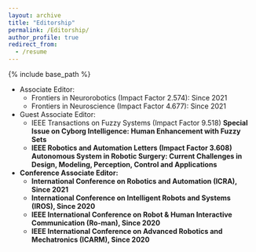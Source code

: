 ```yaml
---
layout: archive
title: "Editorship"
permalink: /Editorship/
author_profile: true
redirect_from:
  - /resume
---
```


{% include base_path %}

* Associate Editor:
    * Frontiers in Neurorobotics (Impact Factor 2.574): Since 2021
    * Frontiers in Neuroscience (Impact Factor 4.677): Since 2021
* Guest Associate Editor:
    * IEEE Transactions on Fuzzy Systems (Impact Factor 9.518)
      <b>Special Issue on Cyborg Intelligence: Human Enhancement with Fuzzy Sets<br>
    * IEEE Robotics and Automation Letters (Impact Factor 3.608)
      <b>Autonomous System in Robotic Surgery: Current Challenges in Design, Modeling, Perception, Control and Applications<br>
* Conference Associate Editor:
    *  International Conference on Robotics and Automation (ICRA), Since 2021
    *  International Conference on Intelligent Robots and Systems (IROS), Since 2020
    *  IEEE International Conference on Robot & Human Interactive Communication (Ro-man), Since 2020
    *  IEEE International Conference on Advanced Robotics and Mechatronics (ICARM), Since 2020

